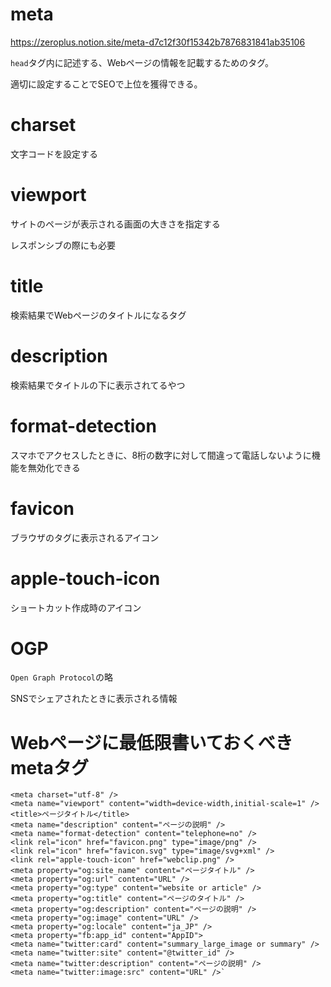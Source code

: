 # meta

https://zeroplus.notion.site/meta-d7c12f30f15342b7876831841ab35106

`head`タグ内に記述する、Webページの情報を記載するためのタグ。

適切に設定することでSEOで上位を獲得できる。

# charset

文字コードを設定する

# viewport

サイトのページが表示される画面の大きさを指定する

レスポンシブの際にも必要

# title

検索結果でWebページのタイトルになるタグ

# description

検索結果でタイトルの下に表示されてるやつ

# format-detection

スマホでアクセスしたときに、8桁の数字に対して間違って電話しないように機能を無効化できる

# favicon

ブラウザのタグに表示されるアイコン

# apple-touch-icon

ショートカット作成時のアイコン

# OGP

`Open Graph Protocol`の略

SNSでシェアされたときに表示される情報

# Webページに最低限書いておくべきmetaタグ

```
<meta charset="utf-8" />
<meta name="viewport" content="width=device-width,initial-scale=1" />
<title>ページタイトル</title>
<meta name="description" content="ページの説明" />
<meta name="format-detection" content="telephone=no" />
<link rel="icon" href="favicon.png" type="image/png" />
<link rel="icon" href="favicon.svg" type="image/svg+xml" />
<link rel="apple-touch-icon" href="webclip.png" />
<meta property="og:site_name" content="ページタイトル" />
<meta property="og:url" content="URL" />
<meta property="og:type" content="website or article" />
<meta property="og:title" content="ページのタイトル" />
<meta property="og:description" content="ページの説明" />
<meta property="og:image" content="URL" />
<meta property="og:locale" content="ja_JP" />
<meta property="fb:app_id" content="AppID">
<meta name="twitter:card" content="summary_large_image or summary" />
<meta name="twitter:site" content="@twitter_id" />
<meta name="twitter:description" content="ページの説明" />
<meta name="twitter:image:src" content="URL" />`
```
